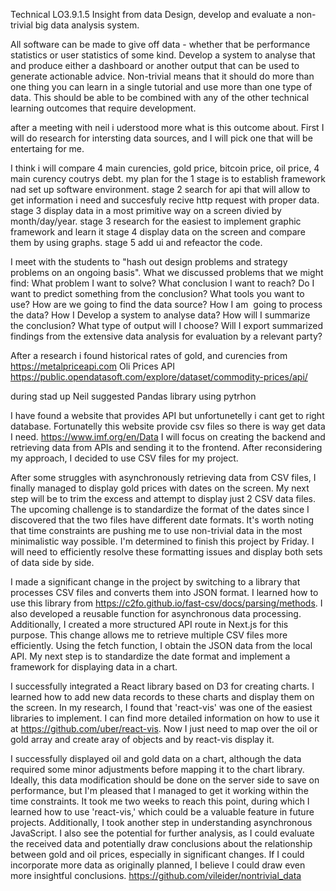 Technical
LO3.9.1.5
Insight from data
Design, develop and evaluate a non-trivial big data analysis system.

All software can be made to give off data - whether that be performance statistics or user statistics of some kind.  Develop a system to analyse that and produce either a dashboard or another output that can be used to generate actionable advice.  Non-trivial means that it should do more than one thing you can learn in a single tutorial and use more than one type of data.  This should be able to be combined with any of the other technical learning outcomes that require development.


after a meeting with neil i uderstood more what is this outcome about. First I will do research for intersting data sources, and I will pick one that will be entertaing for me.

I think i will compare 4 main curencies, gold price, bitcoin price, oil price, 4 main curency coutrys debt.
my plan for the 1 stage is to establish framework nad set up software environment. 
stage 2 search for api that will allow to get information i need and succesfuly recive http request with proper data.
stage 3 display data in a most primitive way on a screen divied by month/day/year. 
stage 3 research for the easiest to implement graphic framework and learn it
stage 4 display data on the screen and compare them by using graphs.
stage 5 add ui and refeactor the code.

I meet with the students to "hash out design problems and strategy problems on an ongoing basis".
What we discussed problems that we might find:
What problem I want to solve?
What conclusion I  want to reach?
Do I want to predict something from the conclusion?
What tools you want to use?
How are we going to find the data source?
How I am  going to process the data?
How I Develop a system to analyse data?
How will I summarize the conclusion?
What type of output will I choose?
Will I export summarized findings from the extensive data analysis for evaluation by a relevant party?

After a research i found historical rates of gold, and curencies from
https://metalpriceapi.com
Oli Prices API
https://public.opendatasoft.com/explore/dataset/commodity-prices/api/

during stad up Neil suggested Pandas library using pytrhon

I have found a website that provides API but unfortunetelly i cant get to right database. Fortunatelly  this website provide csv files so there is way get data I need. 
https://www.imf.org/en/Data
I will focus on creating the backend and retrieving data from APIs and sending it to the frontend. After reconsidering my approach, I decided to use CSV files for my project.

After some struggles with asynchronously retrieving data from CSV files, I finally managed to display gold prices with dates on the screen. My next step will be to trim the excess and attempt to display just 2 CSV data files. The upcoming challenge is to standardize the format of the dates since I discovered that the two files have different date formats. It's worth noting that time constraints are pushing me to use non-trivial data in the most minimalistic way possible. I'm determined to finish this project by Friday. I will need to efficiently resolve these formatting issues and display both sets of data side by side.

I made a significant change in the project by switching to a library that processes CSV files and converts them into JSON format. I learned how to use this library from https://c2fo.github.io/fast-csv/docs/parsing/methods. I also developed a reusable function for asynchronous data processing. Additionally, I created a more structured API route in Next.js for this purpose. This change allows me to retrieve multiple CSV files more efficiently. Using the fetch function, I obtain the JSON data from the local API. My next step is to standardize the date format and implement a framework for displaying data in a chart.

I successfully integrated a React library based on D3 for creating charts. I learned how to add new data records to these charts and display them on the screen. In my research, I found that 'react-vis' was one of the easiest libraries to implement. I can find more detailed information on how to use it at https://github.com/uber/react-vis. Now I just need to map over the oil or gold array and create aray of objects and by react-vis display it. 

I successfully displayed oil and gold data on a chart, although the data required some minor adjustments before mapping it to the chart library. Ideally, this data modification should be done on the server side to save on performance, but I'm pleased that I managed to get it working within the time constraints. It took me two weeks to reach this point, during which I learned how to use 'react-vis,' which could be a valuable feature in future projects. Additionally, I took another step in understanding asynchronous JavaScript. I also see the potential for further analysis, as I could evaluate the received data and potentially draw conclusions about the relationship between gold and oil prices, especially in significant changes. If I could incorporate more data as originally planned, I believe I could draw even more insightful conclusions.
https://github.com/vileider/nontrivial_data
